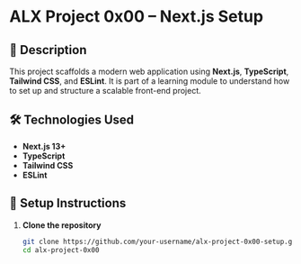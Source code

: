 # ALX Project 0x00 – Next.js Setup

## 📌 Description

This project scaffolds a modern web application using **Next.js**, **TypeScript**, **Tailwind CSS**, and **ESLint**. It is part of a learning module to understand how to set up and structure a scalable front-end project.

## 🛠️ Technologies Used

- **Next.js 13+**
- **TypeScript**
- **Tailwind CSS**
- **ESLint**

## 🚀 Setup Instructions

1. **Clone the repository**
   ```bash
   git clone https://github.com/your-username/alx-project-0x00-setup.git
   cd alx-project-0x00
